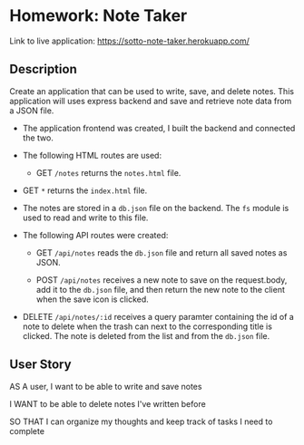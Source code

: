 # Homework: Note Taker

Link to live application: https://sotto-note-taker.herokuapp.com/

## Description

Create an application that can be used to write, save, and delete notes. This application will uses express backend and save and retrieve note data from a JSON file.

- The application frontend was created, I built the backend and connected the two.

- The following HTML routes are used:

  - GET `/notes` returns the `notes.html` file. 
  
* GET `*` returns the `index.html` file.

- The notes are stored in a `db.json` file on the backend. The `fs` module is used to read and write to this file.

* The following API routes were created:

  - GET `/api/notes` reads the `db.json` file and return all saved notes as JSON.

  - POST `/api/notes` receives a new note to save on the request.body, add it to the `db.json` file, and then return the new note to the client when the save icon is clicked. 

- DELETE `/api/notes/:id` receives a query paramter containing the id of a note to delete when the trash can next to the corresponding title is clicked. The note is deleted from the list and from the `db.json` file.

## User Story

AS A user, I want to be able to write and save notes

I WANT to be able to delete notes I've written before

SO THAT I can organize my thoughts and keep track of tasks I need to complete

